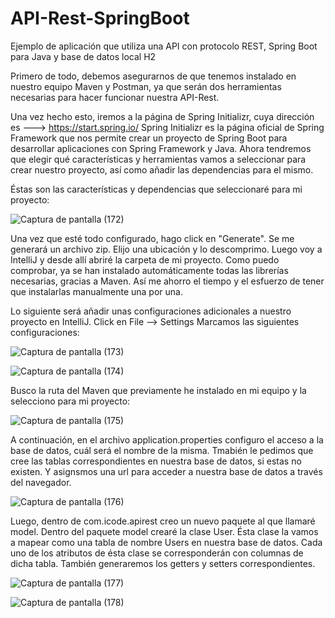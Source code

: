 # API-Rest-SpringBoot
Ejemplo de aplicación que utiliza una API con protocolo REST, Spring Boot para Java y base de datos local H2


Primero de todo, debemos asegurarnos de que tenemos instalado en nuestro equipo Maven y Postman, ya que serán dos herramientas necesarias para hacer funcionar nuestra API-Rest.

Una vez hecho esto, iremos a la página de Spring Initializr, cuya dirección es ---> https://start.spring.io/
Spring Initializr es la página oficial de Spring Framework que nos permite crear un proyecto de Spring Boot para desarrollar aplicaciones con Spring Framework y Java.
Ahora tendremos que elegir qué características y herramientas vamos a seleccionar para crear nuestro proyecto, así como añadir las dependencias para el mismo.

Éstas son las características y dependencias que seleccionaré para mi proyecto:

![Captura de pantalla (172)](https://github.com/arh91/API-Rest-H2/assets/32130215/9f7cfad4-2dc2-462d-a181-3c9d28858a3b)

Una vez que esté todo configurado, hago click en "Generate".
Se me generará un archivo zip. Elijo una ubicación y lo descomprimo.
Luego voy a IntelliJ y desde allí abriré la carpeta de mi proyecto. Como puedo comprobar, ya se han instalado automáticamente todas las librerías necesarias, gracias a Maven. 
Así me ahorro el tiempo y el esfuerzo de tener que instalarlas manualmente una por una.

Lo siguiente será añadir unas configuraciones adicionales a nuestro proyecto en IntelliJ.
Click en File --> Settings 
Marcamos las siguientes configuraciones:

![Captura de pantalla (173)](https://github.com/arh91/API-Rest-H2/assets/32130215/324ea21f-75c3-424a-8dd9-c520f2816c3d)

![Captura de pantalla (174)](https://github.com/arh91/API-Rest-H2/assets/32130215/069d15f7-5457-431f-8efb-e0ab7b79d429)



Busco la ruta del Maven  que previamente he instalado en mi equipo y la selecciono para mi proyecto:

![Captura de pantalla (175)](https://github.com/arh91/API-Rest-H2/assets/32130215/c7fb48ec-1324-4e78-ade8-c72ff570658a)



A continuación, en el archivo application.properties configuro el acceso a la base de datos, cuál será el nombre de la misma. Tmabién le pedimos que cree las tablas correspondientes en nuestra base de datos, si estas no existen. Y asignsmos una url para acceder a nuestra base de datos a través del navegador.

![Captura de pantalla (176)](https://github.com/arh91/API-Rest-SpringBoot/assets/32130215/81bad9f2-b705-4630-8223-a5d50126c938)



Luego, dentro de com.icode.apirest creo un nuevo paquete al que llamaré model. Dentro del paquete model crearé la clase User.
Ésta clase la vamos a mapear como una tabla de nombre Users en nuestra base de datos. Cada uno de los atributos de ésta clase se corresponderán con columnas de dicha tabla.
También generaremos los getters y setters correspondientes.

![Captura de pantalla (177)](https://github.com/arh91/API-Rest-SpringBoot/assets/32130215/3b5a8827-c731-4214-8916-1467b054385d)

![Captura de pantalla (178)](https://github.com/arh91/API-Rest-SpringBoot/assets/32130215/9a3e350c-a942-4f5a-b002-cebc05641b59)





